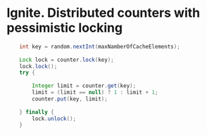 # Ignite. Distributed counters with pessimistic locking

```java
    int key = random.nextInt(maxNamberOfCacheElements);
    
    Lock lock = counter.lock(key);
    lock.lock();
    try {
    
        Integer limit = counter.get(key);
        limit = (limit == null) ? 1 : limit + 1;
        counter.put(key, limit);
    
    } finally {
        lock.unlock();
    }
```